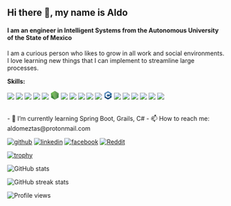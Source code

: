 ## Hi there 👋, my name is Aldo
#### I am an engineer in Intelligent Systems from the Autonomous University of the State of Mexico
I am a curious person who likes to grow in all work and social environments. I love learning new things that I can implement to streamline large processes.

**Skills:**  

<code><img height="20" src="https://cdn.worldvectorlogo.com/logos/html-1.svg"></code>
<code><img height="20" src="https://cdn.worldvectorlogo.com/logos/css-3.svg"></code>
<code><img height="20" src="https://cdn.worldvectorlogo.com/logos/sass-1.svg"></code>
<code><img height="20" src="https://cdn.worldvectorlogo.com/logos/tailwind-css-2.svg"></code>
<code><img height="20" src="https://cdn.worldvectorlogo.com/logos/logo-javascript.svg"></code>
<code><img height="20" src="https://raw.githubusercontent.com/github/explore/80688e429a7d4ef2fca1e82350fe8e3517d3494d/topics/nodejs/nodejs.png"></code>
<code><img height="20" src="https://cdn.worldvectorlogo.com/logos/vue-9.svg"></code>
<code><img height="20" src="https://cdn.worldvectorlogo.com/logos/python-5.svg"></code>
<code><img height="20" src="https://cdn.worldvectorlogo.com/logos/django.svg"></code>
<code><img height="20" src="https://cdn.worldvectorlogo.com/logos/java.svg"></code>
<code><img height="20" src="https://cdn.worldvectorlogo.com/logos/php-1.svg"></code>
<code><img height="20" src="https://raw.githubusercontent.com/github/explore/80688e429a7d4ef2fca1e82350fe8e3517d3494d/topics/cpp/cpp.png"></code>
<code><img height="20" src="https://cdn.worldvectorlogo.com/logos/dart.svg"></code>
<code><img height="20" src="https://cdn.worldvectorlogo.com/logos/flutter.svg"></code>
<code><img height="20" src="https://cdn.worldvectorlogo.com/logos/postgresql.svg"></code>
<code><img height="20" src="https://cdn.worldvectorlogo.com/logos/mariadb.svg"></code>
<code><img height="20" src="https://cdn.worldvectorlogo.com/logos/github-icon-1.svg"></code>
<code><img height="20" src="https://cdn.worldvectorlogo.com/logos/git-icon.svg"></code>

<br>
- 🌱 I’m currently learning Spring Boot, Grails, C# 
- 📫 How to reach me: aldomeztas@protonmail.com 

[<img src='https://cdn.jsdelivr.net/npm/simple-icons@3.0.1/icons/github.svg' alt='github' height='40'>](https://github.com/Aldo-Meztas)  [<img src='https://cdn.jsdelivr.net/npm/simple-icons@3.0.1/icons/linkedin.svg' alt='linkedin' height='40'>](https://www.linkedin.com/in/aldo-meztas/)  [<img src='https://cdn.jsdelivr.net/npm/simple-icons@3.0.1/icons/facebook.svg' alt='facebook' height='40'>](https://www.facebook.com/aldo.jordison.7)  [<img src='https://cdn.jsdelivr.net/npm/simple-icons@3.0.1/icons/reddit.svg' alt='Reddit' height='40'>](https://www.reddit.com/user/ALDO_MEZTAS)  

[![trophy](https://github-profile-trophy.vercel.app/?username=Aldo-Meztas)](https://github.com/ryo-ma/github-profile-trophy)

![GitHub stats](https://github-readme-stats.vercel.app/api?username=Aldo-Meztas&show_icons=true)  

![GitHub streak stats](https://github-readme-streak-stats.herokuapp.com/?user=Aldo-Meztas)  

![Profile views](https://gpvc.arturio.dev/Aldo-Meztas)

